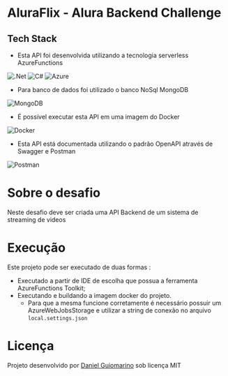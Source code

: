 # AluraFlix - Alura Backend Challenge

## Tech Stack

- Esta API foi desenvolvida utilizando a tecnologia serverless AzureFunctions

![.Net](https://img.shields.io/badge/.NET-5C2D91?style=for-the-badge&logo=.net&logoColor=white)
![C#](https://img.shields.io/badge/c%23-%23239120.svg?style=for-the-badge&logo=c-sharp&logoColor=white)
![Azure](https://img.shields.io/badge/azure-%230072C6.svg?style=for-the-badge&logo=azure-devops&logoColor=white)

- Para banco de dados foi utilizado o banco NoSql MongoDB

![MongoDB](https://img.shields.io/badge/MongoDB-%234ea94b.svg?style=for-the-badge&logo=mongodb&logoColor=white)

- É possível executar esta API em uma imagem do Docker

![Docker](https://img.shields.io/badge/docker-%230db7ed.svg?style=for-the-badge&logo=docker&logoColor=white)

- Esta API está documentada utilizando o padrão OpenAPI através de Swagger e Postman

![Postman](https://img.shields.io/badge/Postman-FF6C37?style=for-the-badge&logo=postman&logoColor=red)

# Sobre o desafio

Neste desafio deve ser criada uma API Backend de um sistema de streaming de videos

# Execução

Este projeto pode ser executado de duas formas :

- Executado a partir de IDE de escolha que possua a ferramenta AzureFunctions Toolkit;
- Executando e buildando a imagem docker do projeto.
    - Para que a mesma funcione corretamente é necessário possuir um AzureWebJobsStorage e utilizar a string de conexão no arquivo `local.settings.json`
  
# Licença

Projeto desenvolvido por [Daniel Guiomarino](https://www.linkedin.com/in/danielbrenom/) sob licença MIT
